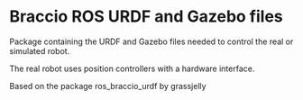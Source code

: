 # Braccio ROS URDF and Gazebo files

Package containing the URDF and Gazebo files needed to control the real or simulated robot.

The real robot uses position controllers with a hardware interface.

Based on the package ros_braccio_urdf by grassjelly
